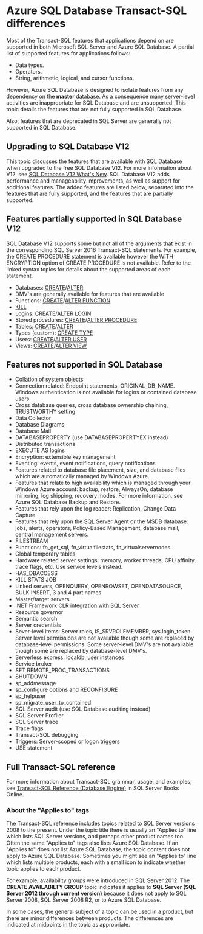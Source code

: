 <properties
   pageTitle="Unsupported in Azure SQL Database T-SQL | Windows Azure"
   description="Transact-SQL statements that are less than fully supported in Azure SQL Database"
   services="sql-database"
   documentationCenter=""
   authors="BYHAM"
   manager="jeffreyg"
   editor=""
   tags=""/>

<tags
   ms.service="sql-database"
   ms.date="12/14/2015"
   wacn.date=""/>

# Azure SQL Database Transact-SQL differences


Most of the Transact-SQL features that applications depend on are supported in both Microsoft SQL Server and Azure SQL Database. A partial list of supported features for applications follows:

- Data types.
- Operators.
- String, arithmetic, logical, and cursor functions.

However, Azure SQL Database is designed to isolate features from any dependency on the **master** database. As a consequence many server-level activities are inappropriate for SQL Database and are unsupported. This topic details the features that are not fully supported in SQL Database.

Also, features that are deprecated in SQL Server are generally not supported in SQL Database.

## Upgrading to SQL Database V12

This topic discusses the features that are available with SQL Database when upgraded to the free SQL Database V12. For more information about V12, see [SQL Database V12 What's New](/documentation/articles/sql-database-v12-whats-new). SQL Database V12 adds performance and manageability improvements, as well as support for additional features. The added features are listed below, separated into the features that are fully supported, and the features that are partially supported. 

## Features partially supported in SQL Database V12

SQL Database V12 supports some but not all of the arguments that exist in the corresponding SQL Server 2016 Transact-SQL statements. For example, the CREATE PROCEDURE statement is available however the WITH ENCRYPTION option of CREATE PROCEDURE is not available. Refer to the linked syntax topics for details about the supported areas of each statement.

- Databases: [CREATE](https://msdn.microsoft.com/zh-cn/library/dn268335.aspx )/[ALTER](https://msdn.microsoft.com/zh-cn/library/ms174269.aspx)
- DMV's are generally available for features that are available
- Functions: [CREATE](https://msdn.microsoft.com/zh-cn/library/ms186755.aspx)/[ALTER FUNCTION](https://msdn.microsoft.com/zh-cn/library/ms186967.aspx)
- [KILL](https://msdn.microsoft.com/zh-cn/library/ms173730.aspx) 
- Logins: [CREATE](https://msdn.microsoft.com/zh-cn/library/ms189751.aspx)/[ALTER LOGIN](https://msdn.microsoft.com/zh-cn/library/ms189828.aspx)
- Stored procedures: [CREATE](https://msdn.microsoft.com/zh-cn/library/ms187926.aspx)/[ALTER PROCEDURE](https://msdn.microsoft.com/zh-cn/library/ms189762.aspx)
- Tables: [CREATE](https://msdn.microsoft.com/zh-cn/library/dn305849.aspx)/[ALTER](https://msdn.microsoft.com/zh-cn/library/ms190273.aspx)
- Types (custom): [CREATE TYPE](https://msdn.microsoft.com/zh-cn/library/ms175007.aspx)
- Users: [CREATE](https://msdn.microsoft.com/zh-cn/library/ms173463.aspx)/[ALTER USER](https://msdn.microsoft.com/zh-cn/library/ms176060.aspx)
- Views: [CREATE](https://msdn.microsoft.com/zh-cn/library/ms187956.aspx)/[ALTER VIEW](https://msdn.microsoft.com/zh-cn/library/ms173846.aspx)

## Features not supported in SQL Database

- Collation of system objects
- Connection related: Endpoint statements, ORIGINAL_DB_NAME. Windows authentication is not available for logins or contained database users.
- Cross database queries, cross database ownership chaining, TRUSTWORTHY setting
- Data Collector
- Database Diagrams
- Database Mail
- DATABASEPROPERTY (use DATABASEPROPERTYEX instead)
- Distributed transactions
- EXECUTE AS logins
- Encryption: extensible key management
- Eventing: events, event notifications, query notifications
- Features related to database file placement, size, and database files which are automatically managed by Windows Azure.
- Features that relate to high availability which is managed through your Windows Azure account: backup, restore, AlwaysOn, database mirroring, log shipping, recovery modes. For more information, see Azure SQL Database Backup and Restore.
- Features that rely upon the log reader: Replication, Change Data Capture.
- Features that rely upon the SQL Server Agent or the MSDB database: jobs, alerts, operators, Policy-Based Management, database mail, central management servers.
- FILESTREAM
- Functions: fn_get_sql, fn_virtualfilestats, fn_virtualservernodes
- Global temporary tables
- Hardware related server settings: memory, worker threads, CPU affinity, trace flags, etc. Use service levels instead.
- HAS_DBACCESS
- KILL STATS JOB
- Linked servers, OPENQUERY, OPENROWSET, OPENDATASOURCE, BULK INSERT, 3 and 4 part names
- Master/target servers
- .NET Framework [CLR integration with SQL Server](http://msdn.microsoft.com/zh-cn/library/ms254963.aspx)
- Resource governor
- Semantic search
- Server credentials
- Sever-level items: Server roles, IS_SRVROLEMEMBER, sys.login_token. Server level permissions are not available though some are replaced by database-level permissions. Some server-level DMV's are not available though some are replaced by database-level DMV's.
- Serverless express: localdb, user instances
- Service broker
- SET REMOTE_PROC_TRANSACTIONS
- SHUTDOWN
- sp_addmessage
- sp_configure options and RECONFIGURE
- sp_helpuser
- sp_migrate_user_to_contained
- SQL Server audit (use SQL Database auditing instead)
- SQL Server Profiler
- SQL Server trace
- Trace flags
- Transact-SQL debugging
- Triggers: Server-scoped or logon triggers
- USE statement

## Full Transact-SQL reference

For more information about Transact-SQL grammar, usage, and examples, see [Transact-SQL Reference (Database Engine)](https://msdn.microsoft.com/zh-cn/library/bb510741.aspx) in SQL Server Books Online. 

### About the "Applies to" tags

The Transact-SQL reference includes topics related to SQL Server versions 2008 to the present. Under the topic title there is usually an "Applies to" line which lists SQL Server versions, and perhaps other product names too. Often the same "Applies to" tags also lists Azure SQL Database. If an "Applies to" does not list Azure SQL Database, the topic content does not apply to Azure SQL Database. Sometimes you might see an "Applies to" line which lists multiple products, each with a small icon to indicate whether topic applies to each product.

 For example, availability groups were introduced in SQL Server 2012. The **CREATE AVAILABILTY GROUP** topic indicates it applies to **SQL Server (SQL Server 2012 through current version)** because it does not apply to SQL Server 2008, SQL Server 2008 R2, or to Azure SQL Database.

In some cases, the general subject of a topic can be used in a product, but there are minor differences between products. The differences are indicated at midpoints in the topic as appropriate.

